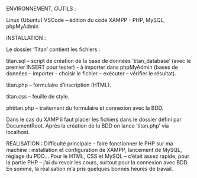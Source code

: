 
ENVIRONNEMENT, OUTILS :

Linux (Ubuntu)
VSCode – édition du code
XAMPP - PHP, MySQL, phpMyAdmin

INSTALLATION :

Le dossier ‘Titan’ contient les fichiers :

titan.sql – script de création de la base de données ‘titan_database’ (avec le premier INSERT pour tester) - à importer dans phpMyAdmin (bases de données – importer - choisir le fichier – exécuter – vérifier le résultat).

titan.php – formulaire d’inscription (HTML).

titan.css – feuille de style.

phtitan.php – traitement du formulaire et connexion avec la BDD.

Dans le cas du XAMP il faut placer les fichiers dans le dossier défini par DocumentRoot.
Après la création de la BDD on lance ‘titan.php’ via localhost.

REALISATION :
Difficulté principale – faire fonctionner le PHP sur ma machine : installation et configuration de XAMPP, lancement de MySQL, réglage du PDO...
Pour le HTML, CSS et MySQL – c’était assez rapide, pour la partie PHP – j’ai du revoir les cours, surtout pour la connexion avec BDD.
En somme, la réalisation m’a pris quelques bonnes heures de travail.